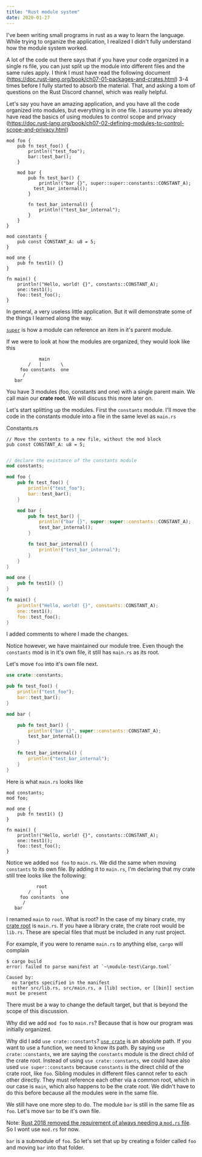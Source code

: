 ```yaml
---
title: "Rust module system"
date: 2020-01-27
---
```


I've been writing small programs in rust as a way to learn the language. While trying to organize the application, I realized I didn't fully understand how the module system worked.

A lot of the code out there says that if you have your code organized in a single rs file, you can just split up the module into different files and the same rules apply. I think I must have read the following document (https://doc.rust-lang.org/book/ch07-01-packages-and-crates.html) 3-4 times before I fully started to absorb the material. That, and asking a tom of questions on the Rust Discord channel, which was really helpful.

Let's say you have an amazing application, and you have all the code organized into modules, but everything is in one file. I assume you already have read the basics of using modules to control scope and privacy (https://doc.rust-lang.org/book/ch07-02-defining-modules-to-control-scope-and-privacy.html)

```
mod foo {
    pub fn test_foo() {
        println!("test_foo");
        bar::test_bar();
    }

    mod bar {
        pub fn test_bar() {
            println!("bar {}", super::super::constants::CONSTANT_A);
		  test_bar_internal();
        }

        fn test_bar_internal() {
            println!("test_bar_internal");
        }
    }
}

mod constants {
    pub const CONSTANT_A: u8 = 5;
}

mod one {
    pub fn test1() {}
}

fn main() {
    println!("Hello, world! {}", constants::CONSTANT_A);
    one::test1();
    foo::test_foo();
}
```

In general, a very useless little application. But it will demonstrate some of the things I learned along the way.

[`super`](https://doc.rust-lang.org/book/ch07-03-paths-for-referring-to-an-item-in-the-module-tree.html) is how a module
can reference an item in it's parent module.

If we were to look at how the modules are organized, they would look
like this

```
            main
        /   |       \
     foo constants  one
      /
   bar
```

You have 3 modules (foo, constants and one) with a single parent main.
We call main our **crate root**.
We will discuss this more later on.

Let's start splitting up the modules. First the `constants` module.
I'll move the code in the constants module into a file in the same level as `main.rs`

Constants.rs

```
// Move the contents to a new file, without the mod block
pub const CONSTANT_A: u8 = 5;
```

```Main.rs

// declare the existance of the constants module
mod constants;

mod foo {
    pub fn test_foo() {
        println!("test_foo");
        bar::test_bar();
    }

    mod bar {
        pub fn test_bar() {
            println!("bar {}", super::super::constants::CONSTANT_A);
            test_bar_internal();
        }

        fn test_bar_internal() {
            println!("test_bar_internal");
        }
    }
}

mod one {
    pub fn test1() {}
}

fn main() {
    println!("Hello, world! {}", constants::CONSTANT_A);
    one::test1();
    foo::test_foo();
}
```

I added comments to where I made the changes.

Notice however, we have maintained our module tree.
Even though the `constants` mod is in it's own file, it still has
`main.rs` as its root.

Let's move `foo` into it's own file next.

```foo.rs
use crate::constants;

pub fn test_foo() {
    println!("test_foo");
    bar::test_bar();
}

mod bar {

    pub fn test_bar() {
        println!("bar {}", super::constants::CONSTANT_A);
        test_bar_internal();
    }

    fn test_bar_internal() {
        println!("test_bar_internal");
    }
}
```

Here is what `main.rs` looks like

```
mod constants;
mod foo;

mod one {
    pub fn test1() {}
}

fn main() {
    println!("Hello, world! {}", constants::CONSTANT_A);
    one::test1();
    foo::test_foo();
}
```

Notice we added `mod foo` to `main.rs`.
We did the same when moving `constants` to its own file.
By adding it to `main.rs`, I'm declaring that my crate still tree looks
like the following:

```
           root
        /   |       \
     foo constants  one
      /
   bar
```

I renamed `main` to `root`.
What is root?
In the case of my binary crate, my [crate root](https://doc.rust-lang.org/book/ch07-01-packages-and-crates.html) is `main.rs`.
If you have a library crate, the crate root would be `lib.rs`.
These are special files that must be included in any rust project.

For example, if you were to rename `main.rs` to anything else, `cargo` will complain

```
$ cargo build
error: failed to parse manifest at `~\module-test\Cargo.toml`

Caused by:
  no targets specified in the manifest
  either src/lib.rs, src/main.rs, a [lib] section, or [[bin]] section must be present
```

There must be a way to change the default target, but that is beyond the scope of this
discussion.

Why did we add `mod foo` to `main.rs`?
Because that is how our program was initially organized.

Why did I add `use crate::constants`?
[`use crate`](https://doc.rust-lang.org/book/ch07-03-paths-for-referring-to-an-item-in-the-module-tree.html) is an absolute path.
If you want to use a function, we need to know its path.
By saying `use crate::constants`, we are saying the `constants` module is the direct child of
the crate root.
Instead of using `use crate::constants`, we could have also used `use super::constants` because `constants` is the direct child of the crate root, like `foo`.
Sibling modules in different files cannot refer to each other directly.
They must reference each other via a common root, which in our case is `main`, which also happens
to be the crate root.
We didn't have to do this before because all the modules were in the same file.

We still have one more step to do.
The module `bar` is still in the same file as `foo`.
Let's move `bar` to be it's own file.

Note: [Rust 2018 removed the requirement of always needing a `mod.rs` file](https://doc.rust-lang.org/edition-guide/rust-2018/module-system/path-clarity.html#no-more-modrs).
So I wont use `mod.rs` for now.

`bar` is a submodule of `foo`. So let's set that up by creating a folder called `foo` and moving `bar` into that folder.
